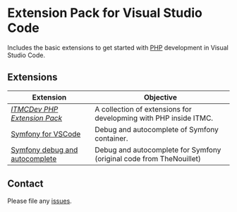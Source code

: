 # Extension Pack for Visual Studio Code

Includes the basic extensions to get started with [PHP](http://php.net/) development in Visual Studio Code.

## Extensions

Extension | Objective
--------- | ---------
*[ITMCDev PHP Extension Pack](https://marketplace.visualstudio.com/items?itemName=itmcdev.php-extension-pack)* | A collection of extensions for developming with PHP inside ITMC.
[Symfony for VSCode](https://marketplace.visualstudio.com/items?itemName=TheNouillet.symfony-vscode) | Debug and autocomplete of Symfony container.
[Symfony debug and autocomplete](https://marketplace.visualstudio.com/items?itemName=n4zim.vscode-symfony) | Debug and autocomplete for Symfony (original code from TheNouillet)

## Contact

Please file any [issues](https://github.com/itmcdev/vscode-extensions/issues).
